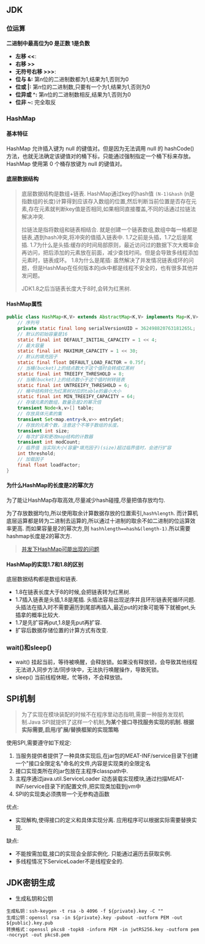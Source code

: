 ## JDK

### 位运算

**二进制中最高位为0 是正数  1是负数**

- **左移 <<**: 
- **右移 >>**
- **无符号右移  >>>**: 
- **位与 &:** 第n位的二进制数都为1,结果为1,否则为0
- **位或 |:** 第n位的二进制数,只要有一个为1,结果为1,否则为0
- **位异或 ^:** 第n位的二进制数相反,结果为1,否则为0
- **位非 ~:** 完全取反

### HashMap

#### 基本特征

HashMap 允许插入键为 null 的键值对。但是因为无法调用 null 的 hashCode() 方法，也就无法确定该键值对的桶下标，只能通过强制指定一个桶下标来存放。HashMap 使用第 0 个桶存放键为 null 的键值对。

#### 底层数据结构

> 底层数据结构是数组+链表. HashMap通过key的hash值 `(N-1)&hash` (n是指数组的长度)计算得到应该存入数组的位置,然后判断当前位置是否存在元素,存在元素就判断key值是否相同,如果相同直接覆盖,不同的话通过拉链法解决冲突.
>
> 拉链法是指将数组和链表相结合. 就是创建一个链表数组,数组中每一格都是链表,遇到hash冲突,将冲突的值插入链表中.
> 1.7之前是头插，1.7之后是尾插.
> 1.7为什么是头插:缓存的时间局部原则，最近访问过的数据下次大概率会再访问，把后添加的元素放在前面，减少查找时间。但是会导致多线程添加元素时，链表成环。
> 1.8为什么是尾插: 虽然解决了并发情况链表成环的问题，但是HashMap在任何版本的jdk中都是线程不安全的，也有很多其他并发问题。
>
> JDK1.8之后当链表长度大于8时,会转为红黑树.

#### HashMap属性

```java
public class HashMap<K,V> extends AbstractMap<K,V> implements Map<K,V>, Cloneable, Serializable {
    // 序列号
    private static final long serialVersionUID = 362498820763181265L;    
    // 默认的初始容量是16
    static final int DEFAULT_INITIAL_CAPACITY = 1 << 4;   
    // 最大容量
    static final int MAXIMUM_CAPACITY = 1 << 30; 
    // 默认的填充因子
    static final float DEFAULT_LOAD_FACTOR = 0.75f;
    // 当桶(bucket)上的结点数大于这个值时会转成红黑树
    static final int TREEIFY_THRESHOLD = 8; 
    // 当桶(bucket)上的结点数小于这个值时树转链表
    static final int UNTREEIFY_THRESHOLD = 6;
    // 桶中结构转化为红黑树对应的table的最小大小
    static final int MIN_TREEIFY_CAPACITY = 64;
    // 存储元素的数组，数量总是2的幂次倍
    transient Node<k,v>[] table; 
    // 存放具体元素的集
    transient Set<map.entry<k,v>> entrySet;
    // 存放的元素个数，注意这个不等于数组的长度。
    transient int size;
    // 每次扩容和更改map结构的计数器
    transient int modCount;   
    // 临界值 当实际大小(容量*填充因子)(size)超过临界值时，会进行扩容
    int threshold;
    // 加载因子
    final float loadFactor;
}
```

#### 为什么HashMap的长度是2的幂次方

为了能让HashMap存取高效,尽量减少hash碰撞,尽量把值存放均匀.

为了存放数据均匀,所以使用取余计算数据存放的位置索引,`hash%length`. 而计算机底层运算都是转为二进制去运算的,所以通过十进制的取余不如二进制的位运算效率更高. 而如果容量是2的幂次方,则 `hash%length==hash&(length-1)`.所以需要hashmap长度是2的幂次方.

> [并发下HashMap可能出现的问题](https://coolshell.cn/articles/9606.html)


#### HashMap的实现1.7和1.8的区别

底层数据结构都是数组和链表. 
- 1.8在链表长度大于8的时候,会把链表转为红黑树.
- 1.7插入链表是头插,1.8是尾插.
  头插法容易出现逆序并且环形链表死循环问题.头插法在插入时不需要遍历到尾部再插入,最近put的对象可能等下就被get,头插拿的概率比较大.
- 1.7是先扩容再put,1.8是先put再扩容.
- 扩容后数据存储位置的计算方式有改变.

### wait()和sleep()

- wait() 挂起当前，等待被唤醒，会释放锁。如果没有释放锁，会导致其他线程无法进入同步方法/同步块中，无法执行唤醒操作，导致死锁。
- sleep() 当前线程休眠，忙等待，不会释放锁。

## SPI机制

> 为了实现在模块装配的时候不在程序里动态指明,需要一种服务发现机制.Java SPI就提供了这样一个机制,**为某个接口寻找服务实现的机制. 根据实际需要,启用/扩展/替换框架的实现策略**

使用SPI,需要遵守如下规定:

1. 当服务提供者提供了一种具体实现后,在jar包的MEAT-INF/service目录下创建一个"接口全限定名"命名的文件,内容是实现类的全限定名
2. 接口实现类所在的jar包放在主程序classpath中.
3. 主程序通过java.util.ServiceLoader 动态装载实现模块,通过扫描MEAT-INF/service目录下的配置文件,把实现类加载到jvm中
4. SPI的实现类必须携带一个无参构造函数

优点:

- 实现解构,使得接口的定义和具体实现分离. 应用程序可以根据实际需要替换实现.

缺点:

- 不能按需加载,接口的实现会全部实例化. 只能通过遍历去获取实例.
- 多线程情况下ServiceLoader不是线程安全的.

## JDK密钥生成

- 生成私钥和公钥

```
生成私钥：ssh-keygen -t rsa -b 4096 -f ${private}.key -C ""
生成公钥：openssl rsa -in ${private}.key -pubout -outform PEM -out ${public}.key.pub
转换格式：openssl pkcs8 -topk8 -inform PEM -in jwtRS256.key -outform pem -nocrypt -out pkcs8.pem
```
